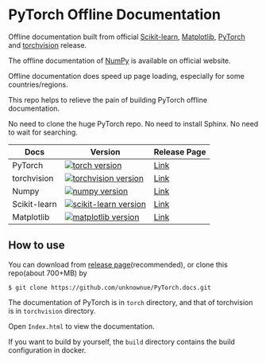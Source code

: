 # PyTorch Offline Documentation

Offline documentation built from official [Scikit-learn](https://github.com/scikit-learn/scikit-learn), [Matplotlib](https://github.com/matplotlib/matplotlib), [PyTorch](https://github.com/pytorch/pytorch.git) and [torchvision](https://github.com/pytorch/vision.git) release.

The offline documentation of [NumPy](https://github.com/numpy/numpy.git) is available on official website.

Offline documentation does speed up page loading, especially for some countries/regions.

This repo helps to relieve the pain of building PyTorch offline documentation.

No need to clone the huge PyTorch repo. No need to install Sphinx. No need to wait for searching.

| Docs         | Version                                                      | Release Page                                                 |
| ------------ | ------------------------------------------------------------ | ------------------------------------------------------------ |
| PyTorch      | [![torch version](https://img.shields.io/badge/torch_version-v1.11.0-282828.svg?labelColor=4F4F4F&logo=PyTorch)](https://pytorch.org/blog/pytorch-1.11-released/) | [Link](https://github.com/unknownue/PyTorch.docs/releases/tag/v1.11.0) |
| torchvision  | [![torchvision version](https://img.shields.io/badge/torchvision_version-v0.12.0-282828.svg?labelColor=4F4F4FF&logo=PyTorch)](https://github.com/pytorch/vision/releases/tag/v0.12.0) | [Link](https://github.com/unknownue/PyTorch.docs/releases/tag/v1.11.0) |
| Numpy        | [![numpy version](https://badgen.net/badge/NumPy%20version/v1.19.0/black?icon=dockbit)](https://numpy.org/doc/1.19/release.html) | [Link](https://numpy.org/doc)                                |
| Scikit-learn | [![scikit-learn version](https://badgen.net/badge/Scikit-learn%20version/v0.22/black?icon=libraries)](https://github.com/scikit-learn/scikit-learn/releases/tag/0.23.2) | [Link](https://github.com/unknownue/PyTorch.docs/releases/tag/v1.7.1) |
| Matplotlib   | [![matplotlib version](https://badgen.net/badge/Matplotlib%20version/v3.3.1/black?icon=graphql)](https://github.com/matplotlib/matplotlib/releases/tag/v3.3.1) | [Link](https://github.com/unknownue/PyTorch.docs/releases/tag/v1.6.1) |

## How to use

You can download from [release page](https://github.com/unknownue/PyTorch.docs/releases)(recommended), or clone this repo(about 700+MB) by

```shell
$ git clone https://github.com/unknownue/PyTorch.docs.git
```

The documentation of PyTorch is in `torch` directory, and that of torchvision is in `torchvision` directory. 

Open `Index.html` to view the documentation.

If you want to build by yourself, the `build` directory contains the build configuration in docker.
